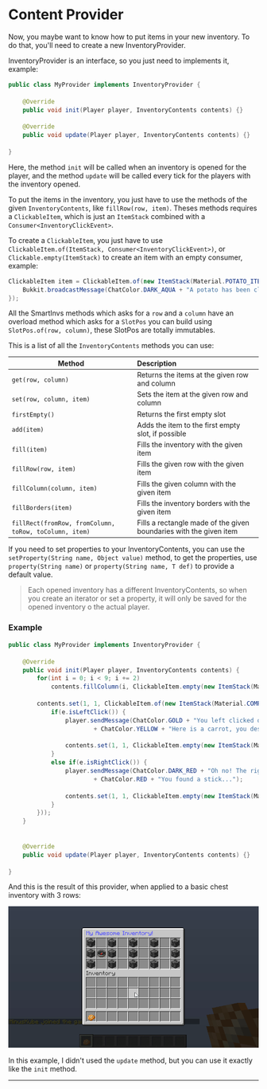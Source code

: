 # Content Provider

Now, you maybe want to know how to put items in your new inventory.
To do that, you'll need to create a new InventoryProvider.

InventoryProvider is an interface, so you just need to implements it, example:
```java
public class MyProvider implements InventoryProvider {

    @Override
    public void init(Player player, InventoryContents contents) {}

    @Override
    public void update(Player player, InventoryContents contents) {}

}
```

Here, the method `init` will be called when an inventory is opened for the player, and the method `update` will be called every tick for the players with the inventory opened.

To put the items in the inventory, you just have to use the methods of the given `InventoryContents`, like `fillRow(row, item)`. Theses methods requires a `ClickableItem`, which is just an `ItemStack` combined with a `Consumer<InventoryClickEvent>`.

To create a `ClickableItem`, you just have to use `ClickableItem.of(ItemStack, Consumer<InventoryClickEvent>)`, or `Clickable.empty(ItemStack)` to create an item with an empty consumer, example:
```java
ClickableItem item = ClickableItem.of(new ItemStack(Material.POTATO_ITEM, 2), e -> {
    Bukkit.broadcastMessage(ChatColor.DARK_AQUA + "A potato has been clicked");
});
```

All the SmartInvs methods which asks for a `row` and a `column` have an overload method which asks for a `SlotPos` you can build using `SlotPos.of(row, column)`, these SlotPos are totally immutables.

This is a list of all the `InventoryContents` methods you can use:

| Method | Description |
| ------ |:------------|
| `get(row, column)` | Returns the items at the given row and column |
| `set(row, column, item)` | Sets the item at the given row and column |
| `firstEmpty()` | Returns the first empty slot |
| `add(item)` | Adds the item to the first empty slot, if possible |
| `fill(item)` | Fills the inventory with the given item |
| `fillRow(row, item)` | Fills the given row with the given item |
| `fillColumn(column, item)` | Fills the given column with the given item |
| `fillBorders(item)` | Fills the inventory borders with the given item |
| `fillRect(fromRow, fromColumn, toRow, toColumn, item)` | Fills a rectangle made of the given boundaries with the given item |

If you need to set properties to your InventoryContents, you can use the `setProperty(String name, Object value)` method, to get the properties, use `property(String name)` or `property(String name, T def)` to provide a default value.

> Each opened inventory has a different InventoryContents, so when you create an iterator or set a property, it will only be saved for the opened inventory o the actual player.

### Example
```java
public class MyProvider implements InventoryProvider {

    @Override
    public void init(Player player, InventoryContents contents) {
        for(int i = 0; i < 9; i += 2)
            contents.fillColumn(i, ClickableItem.empty(new ItemStack(Material.BEDROCK)));

        contents.set(1, 1, ClickableItem.of(new ItemStack(Material.COMPASS), e -> {
            if(e.isLeftClick()) {
                player.sendMessage(ChatColor.GOLD + "You left clicked on my compass! "
                        + ChatColor.YELLOW + "Here is a carrot, you deserve it.");

                contents.set(1, 1, ClickableItem.empty(new ItemStack(Material.CARROT_ITEM)));
            }
            else if(e.isRightClick()) {
                player.sendMessage(ChatColor.DARK_RED + "Oh no! The right click was trapped! "
                        + ChatColor.RED + "You found a stick...");

                contents.set(1, 1, ClickableItem.empty(new ItemStack(Material.STICK)));
            }
        }));
    }


    @Override
    public void update(Player player, InventoryContents contents) {}

}
```

And this is the result of this provider, when applied to a basic chest inventory with 3 rows:

![](/assets/1e366b7aa76fe.gif)


In this example, I didn't used the `update` method, but you can use it exactly like the `init` method.

<hr>